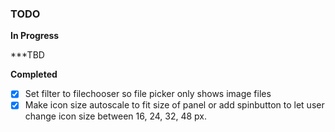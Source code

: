 ### TODO
**In Progress**

***TBD

**Completed**
- [x] Set filter to filechooser so file picker only shows image files
- [x] Make icon size autoscale to fit size of panel or add spinbutton to let user change icon size between 16, 24, 32, 48 px.
